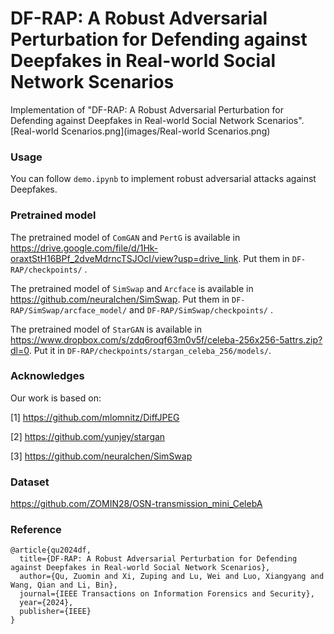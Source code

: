 # DF-RAP: A Robust Adversarial Perturbation for Defending against Deepfakes in Real-world Social Network Scenarios
Implementation of "DF-RAP: A Robust Adversarial Perturbation for Defending against Deepfakes in Real-world Social Network Scenarios".
[Real-world Scenarios.png](images/Real-world Scenarios.png)

### Usage

You can follow `demo.ipynb` to implement robust adversarial attacks against Deepfakes.

### Pretrained model

The pretrained model of `ComGAN` and `PertG` is available in https://drive.google.com/file/d/1Hk-oraxtStH16BPf_2dveMdrncTSJOcI/view?usp=drive_link. Put them in `DF-RAP/checkpoints/`  .

The pretrained model of `SimSwap` and `Arcface` is available in https://github.com/neuralchen/SimSwap. Put them in `DF-RAP/SimSwap/arcface_model/`  and  `DF-RAP/SimSwap/checkpoints/` .

The pretrained model of `StarGAN` is available in https://www.dropbox.com/s/zdq6roqf63m0v5f/celeba-256x256-5attrs.zip?dl=0. Put it in `DF-RAP/checkpoints/stargan_celeba_256/models/`.

### Acknowledges

Our work is based on:

[1] https://github.com/mlomnitz/DiffJPEG

[2] https://github.com/yunjey/stargan

[3] https://github.com/neuralchen/SimSwap

### Dataset
https://github.com/ZOMIN28/OSN-transmission_mini_CelebA

### Reference

```
@article{qu2024df,
  title={DF-RAP: A Robust Adversarial Perturbation for Defending against Deepfakes in Real-world Social Network Scenarios},
  author={Qu, Zuomin and Xi, Zuping and Lu, Wei and Luo, Xiangyang and Wang, Qian and Li, Bin},
  journal={IEEE Transactions on Information Forensics and Security},
  year={2024},
  publisher={IEEE}
}
```
